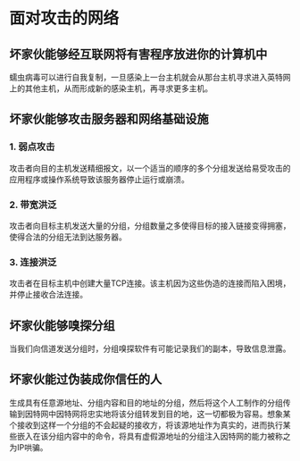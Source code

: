 # 面对攻击的网络

## 坏家伙能够经互联网将有害程序放进你的计算机中

蠕虫病毒可以进行自我复制，一旦感染上一台主机就会从那台主机寻求进入英特网上的其他主机，从而形成新的感染主机，再寻求更多主机。

## 坏家伙能够攻击服务器和网络基础设施

### 1. 弱点攻击

攻击者向目的主机发送精细报文，以一个适当的顺序的多个分组发送给易受攻击的应用程序或操作系统导致该服务器停止运行或崩溃。

### 2. 带宽洪泛

攻击者向目标主机发送大量的分组，分组数量之多使得目标的接入链接变得拥塞，使得合法的分组无法到达服务器。

### 3. 连接洪泛

攻击者在目标主机中创建大量TCP连接。该主机因为这些伪造的连接而陷入困境，并停止接收合法连接。

## 坏家伙能够嗅探分组

当我们向信道发送分组时，分组嗅探软件有可能记录我们的副本，导致信息泄露。

## 坏家伙能过伪装成你信任的人

生成具有任意源地址、分组内容和目的地址的分组，然后将这个人工制作的分组传输到因特网中因特网将忠实地将该分组转发到目的地，这一切都极为容易。想象某个接收到这样一个分组的不会起疑的接收方，将该源地址作为真实的，进而执行某些嵌入在该分组内容中的命令，将具有虚假源地址的分组注入因特网的能力被称之为IP哄骗。
